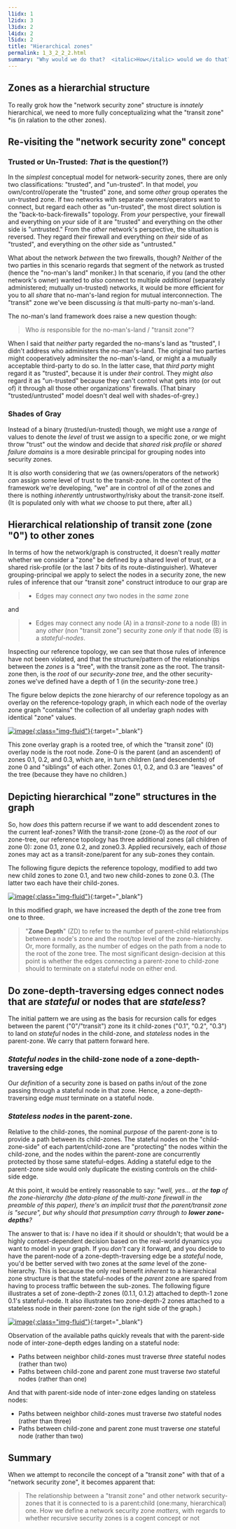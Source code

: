 ```yaml
---
l1idx: 1
l2idx: 3
l3idx: 2
l4idx: 2
l5idx: 2
title: "Hierarchical zones"
permalink: 1_3_2_2_2.html
summary: "Why would we do that?  <italic>How</italic> would we do that?  ... <emphais>WOULD</emphasis> we do that?"
---
```


## Zones as a hierarchial structure

To really grok how the "network security zone" structure is *innately* hierarchical, we need to more fully conceptualizing what the "transit zone" *is  (in ralation to the other zones).

## Re-visiting the "network security zone" concept

### Trusted or Un-Trusted: *That* is the question(?)

In the *simplest* conceptual model for network-security zones, there are only two classifications:  "trusted", and "un-trusted".  In that model,  *you* own/control/operate the "trusted" zone, and some *other* group operates the un-trusted zone.  If two networks with separate owners/operators want to connect, but regard each other as "un-trusted", the most direct solution is the "back-to-back-firewalls" topology.   From *your* perspective, your firewall and everything on *your* side of it are "trusted" and everything on the other side is "untrusted."  From the *other* network's perspective, the situation is reversed.  They regard *their* firewall and everything on *their* side of as "trusted", and everything on the *other* side as "untrusted."

What about the network *between* the two firewalls, though?  *Neither* of the two parties in this scenario regards that segment of the network as trusted (hence the "no-man's land" moniker.)  In that scenario, if you (and the other network's owner) wanted to *also* connect to multiple *additional* (separately administered; mutually un-trusted) networks, it would be more efficient for you to all *share* that no-man's-land region for mutual interconnection.  The "transit" zone we've been discussing *is* that multi-party no-man's-land.

The no-man's land framework does raise a new question though:

>Who *is* responsible for the no-man's-land / "transit zone"?

When I said that *neither* party regarded the no-mans's land as "trusted", I didn't address who administers the no-man's-land.  The original two parties might cooperatively adminsiter the no-man's-land, or might a a mutually acceptable third-party to do so. In the latter case, that *third party* might regard it as "trusted", because it is under *their* control.  They might *also* regard it as "un-trusted" because they can't control what gets into (or out of) it through all those other organizations' firewalls.  (That binary "trusted/untrusted" model doesn't deal well with shades-of-grey.)

### Shades of Gray

Instead of a binary (trusted/un-trusted) though, we might use a *range* of values to denote the *level* of trust we assign to a specific zone, or we might throw "trust" out the window and decide that *shared risk profile* or *shared failure domains* is a more desirable principal for grouping nodes into security zones.

It is *also* worth considering that *we* (as owners/operators of the network) *can* assign some level of trust to the transit-zone.  In the context of the framework we're developing, "we" are in control of *all* of the zones and there is nothing *inherently* untrustworthy/risky about the transit-zone itself.  (It is populated only with what *we* choose to put there, after all.)

## Hierarchical relationship of transit zone (zone "0") to other zones

In terms of how the network/graph is constructed, it doesn't really *matter* whether we consider a "zone" be defined by a shared level of trust, or a shared risk-profile (or the last 7 bits of its route-distinguisher).  Whatever grouping-principal we apply to select the nodes in a security zone, the new rules of inference that our "transit zone" construct introduce to our grap are

>* Edges may connect *any* two nodes in the *same* zone

and

>* Edges may connect any node (A) in a *transit-zone* to a node (B) in any *other* (non "transit zone") security zone *only* if that node (B) is a  *stateful-nodes*. 

Inspecting our reference topology, we can see that those rules of inference have not been violated, and that the structure/pattern of the relationships between the *zones* is a "tree", with the transit zone as the root.  The transit-zone then, is the *root* of our *security-zone tree*, and the other security-zones we've defined have a depth of 1 (in the security-zone tree.)

The figure below depicts the zone hierarchy of our reference topology as an overlay on the reference-topology graph, in which each node of the overlay zone graph "contains" the collection of all underlay graph nodes with identical "zone" values.

[![image](./grphth-25-zone-tree-1.svg){:class="img-fluid"}](./pages/1/3/grphth-25-zone-tree-1.svg){:target="_blank"}

This zone overlay graph is a rooted tree, of which the "transit zone" (0) overlay node is the root node.  Zone-0 is the parent (and an ascendent) of zones 0.1, 0.2, and 0.3, which are, in turn children (and descendents) of zone 0 and "siblings" of each other.  Zones 0.1, 0.2, and 0.3 are "leaves" of the tree (because they have no children.)

## Depicting hierarchical "zone" structures in the graph

So, how *does* this pattern recurse if we want to add descendent zones to the current leaf-zones?   With the transit-zone (zone-0) as the *root* of our zone-tree, our reference topology has three additional zones (all children of zone 0):  zone 0.1, zone 0.2, and zone0.3.  Applied recursively, each of *those* zones may act as a transit-zone/parent for any sub-zones they contain.  

The following figure depicts the reference topology, modified to add two new child zones to zone 0.1, and two new child-zones to zone 0.3.  (The latter two each have their child-zones.

[![image](./grphth-16.svg){:class="img-fluid"}](./pages/1/3/grphth-16.svg){:target="_blank"}

In this modified graph, we have increased the depth of the zone tree from one to three.

> "**Zone Depth**" (ZD) to refer to the number of parent-child relationships between a node's zone and the root/top level of the zone-hierarchy.  Or, more formally, as the number of edges on the path from a node to the root of the zone tree.  The most significant design-decision at this point is whether the edges connecting a parent-zone to child-zone should to terminate on a stateful node on either end.

## Do zone-depth-traversing edges connect nodes that are *stateful* or nodes that are *stateless*?

The initial pattern we are using as the basis for recursion calls for edges between the parent ("0"/"transit") zone its it child-zones ("0.1", "0.2", "0.3") to land on *stateful* nodes in the child-zone, and *stateless* nodes in the parent-zone.  We carry that pattern forward here.

### *Stateful nodes* in the child-zone node of a zone-depth-traversing edge

Our *definition* of a security zone is based on paths in/out of the zone passing through a stateful node in that zone.  Hence, a zone-depth-traversing edge *must* terminate on a stateful node.

### *Stateless nodes* in the parent-zone.

Relative to the child-zones, the nominal *purpose* of the parent-zone is to provide a path between its child-zones.  The stateful nodes on the "child-zone-side" of each partent/child-zone are "protecting" the nodes within the child-zone, and the nodes within the parent-zone are concurrently protected by those same stateful-edges.  Adding a stateful edge to the parent-zone side would only duplicate the existing controls on the child-side edge.

At this point, it would be entirely reasonable to say: "*well, yes... at the **top** of the zone-hierarchy (the data-plane of the multi-zone firewall in the preamble of this paper), there's an implicit trust that the parent/transit zone is "secure", but why should that presumption carry through to **lower zone-depths**?*

The answer to that is:  *I* have no idea if it should or shouldn't; that would be a highly context-dependent decision based on the real-world dynamics you want to model in your graph.  If you *don't* cary it forward, and you decide to have the parent-node of a zone-depth-traversing edge be a *stateful* node, you'd be better served with two zones at the *same* level of the zone-hierarchy.  This is because the only real benefit *inherent* to a hierarchical zone structure is that the stateful-nodes of the *parent* zone are spared from having to process traffic between the sub-zones.  The following figure illustrates a set of zone-depth-2 zones (0.1.1, 0.1.2) attached to depth-1 zone 0.1's stateful-node.  It also illustrates two zone-depth-2 zones attached to a stateless node in their parent-zone  (on the right side of the graph.)

[![image](./grphth-17.svg){:class="img-fluid"}](./pages/1/3/grphth-17.svg){:target="_blank"}

Observation of the available paths quickly reveals that with the parent-side node of inter-zone-depth edges landing on a stateful node:

* Paths between neighbor child-zones must traverse *three* stateful nodes (rather than two)
* Paths between child-zone and parent zone must traverse *two* stateful nodes (rather than one)

And that with parent-side node of inter-zone edges landing on stateless nodes:

* Paths between neighbor child-zones must traverse *two* stateful nodes (rather than three)
* Paths between child-zone and parent zone must traverse *one* stateful node (rather than two)

## Summary

When we attempt to reconcile the concept of a "transit zone" with that of a "network security zone", it becomes apparent that:

> The relationship between a "transit zone" and other network security-zones that it is connected to is a parent:child (one:many, hierarchical) one.
> How we define a network security zone *matters*, with regards to whether recursive security zones is a cogent concept or not
